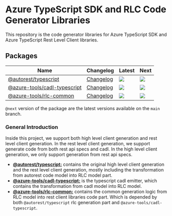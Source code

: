 # Azure TypeScript SDK and RLC Code Generator Libraries

This repository is the code generator libraries for Azure TypeScript SDK and Azure TypeScript Rest Level Client libraries.

## Packages

| Name                                                                        | Changelog                                    | Latest                                                                                                                                               | Next                                                                            |
| --------------------------------------------------------------------------- | -------------------------------------------- | ---------------------------------------------------------------------------------------------------------------------------------------------------- | ------------------------------------------------------------------------------- |
| [@autorest/typescript][autorest_typescript_src]                             | [Changelog][autorest_typescript_chg]               | [![](https://img.shields.io/npm/v/@autorest/typescript)](https://www.npmjs.com/package/@autorest/typescript)                             | ![](https://img.shields.io/npm/v/@autorest/typescript/next)               |
| [@azure-tools/cadl-typescript][cadl-typescript_src]                         | [Changelog][cadl-typescript_chg]             | [![](https://img.shields.io/npm/v/@azure-tools/cadl-typescript)](https://www.npmjs.com/package/@azure-tools/cadl-typescript)                         | ![](https://img.shields.io/npm/@azure-tools/cadl-azure-core/next)               |
| [@azure-tools/rlc-common][rlc-common_src]       | [Changelog][rlc-common_chg] | [![](https://img.shields.io/npm/v/@azure-tools/rlc-common)](https://www.npmjs.com/package/@azure-tools/rlc-common) | ![](https://img.shields.io/npm/@azure-tools/rlc-common/next)   |


[autorest_typescript_src]: packages/autorest.typescript/
[autorest_typescript_chg]: packages/autorest.typescript/CHANGELOG.md
[cadl-typescript_src]: packages/cadl-typescript
[cadl-typescript_chg]: packages/cadl-typescript/CHANGELOG.md
[rlc-common_src]: packages/rlc-common
[rlc-common_chg]: packages/rlc-common/CHANGELOG.md


`@next` version of the package are the latest versions available on the `main` branch.

### General Introduction

Inside this project, we support both high level client generation and rest level client generation. In the rest level client generation, we support generate code from both rest api specs and cadl. In the high level client generation, we only support generation from rest api specs.  

- [**@autorest/typescript:**](https://github.com/Azure/autorest.typescript/tree/main/packages/autorest.typescript) contains the original high level client generation and the rest level client generation, mostly including the transformation from autorest code model into RLC model part.
- [**@azure-tools/cadl-typescript:**](https://github.com/Azure/autorest.typescript/tree/main/packages/cadl-typescript) is the typescript cadl emitter, which contains the transformation from cadl model into RLC model.
- [**@azure-tools/rlc-common:**](https://github.com/Azure/autorest.typescript/tree/main/packages/rlc-common) contains the common generation logic from RLC model into rest client libraries code part. Which is depended by both `@autorest/typescript` rlc generation part and `@azure-tools/cadl-typescript`.
